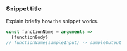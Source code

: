 ### Snippet title

Explain briefly how the snippet works.

```js
const functionName = arguments =>
  {functionBody}
// functionName(sampleInput) -> sampleOutput
```
